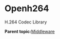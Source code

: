 # Openh264

H.264 Codec Library

**Parent topic:**[Middleware](../topics/applicable_for_productrt1050_or_productrt1010_or_p.md)

